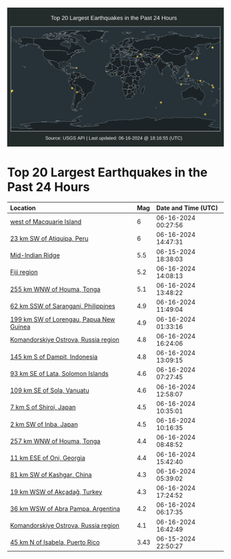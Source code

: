 ![Map](./map.png)

# Top 20 Largest Earthquakes in the Past 24 Hours

| Location | Mag | Date and Time (UTC) |
|:---|:---|:---|
| [west of Macquarie Island](https://earthquake.usgs.gov/earthquakes/eventpage/us7000msqt) | 6 | 06-16-2024 00:27:56 |
| [23 km SW of Atiquipa, Peru](https://earthquake.usgs.gov/earthquakes/eventpage/us7000mstj) | 6 | 06-16-2024 14:47:31 |
| [Mid-Indian Ridge](https://earthquake.usgs.gov/earthquakes/eventpage/us7000mspm) | 5.5 | 06-15-2024 18:38:03 |
| [Fiji region](https://earthquake.usgs.gov/earthquakes/eventpage/us7000mstf) | 5.2 | 06-16-2024 14:08:13 |
| [255 km WNW of Houma, Tonga](https://earthquake.usgs.gov/earthquakes/eventpage/us7000mstd) | 5.1 | 06-16-2024 13:48:22 |
| [62 km SSW of Sarangani, Philippines](https://earthquake.usgs.gov/earthquakes/eventpage/us7000mssz) | 4.9 | 06-16-2024 11:49:04 |
| [199 km SW of Lorengau, Papua New Guinea](https://earthquake.usgs.gov/earthquakes/eventpage/us7000msqy) | 4.9 | 06-16-2024 01:33:16 |
| [Komandorskiye Ostrova, Russia region](https://earthquake.usgs.gov/earthquakes/eventpage/us7000msty) | 4.8 | 06-16-2024 16:24:06 |
| [145 km S of Dampit, Indonesia](https://earthquake.usgs.gov/earthquakes/eventpage/us7000mst7) | 4.8 | 06-16-2024 13:09:15 |
| [93 km SE of Lata, Solomon Islands](https://earthquake.usgs.gov/earthquakes/eventpage/us7000mss8) | 4.6 | 06-16-2024 07:27:45 |
| [109 km SE of Sola, Vanuatu](https://earthquake.usgs.gov/earthquakes/eventpage/us7000mst5) | 4.6 | 06-16-2024 12:58:07 |
| [7 km S of Shiroi, Japan](https://earthquake.usgs.gov/earthquakes/eventpage/us7000msss) | 4.5 | 06-16-2024 10:35:01 |
| [2 km SW of Inba, Japan](https://earthquake.usgs.gov/earthquakes/eventpage/us7000mssq) | 4.5 | 06-16-2024 10:16:35 |
| [257 km WNW of Houma, Tonga](https://earthquake.usgs.gov/earthquakes/eventpage/us7000mssg) | 4.4 | 06-16-2024 08:48:52 |
| [11 km ESE of Oni, Georgia](https://earthquake.usgs.gov/earthquakes/eventpage/us7000mstr) | 4.4 | 06-16-2024 15:42:40 |
| [81 km SW of Kashgar, China](https://earthquake.usgs.gov/earthquakes/eventpage/us7000msrq) | 4.3 | 06-16-2024 05:39:02 |
| [19 km WSW of Akçadağ, Turkey](https://earthquake.usgs.gov/earthquakes/eventpage/us7000msu9) | 4.3 | 06-16-2024 17:24:52 |
| [36 km WSW of Abra Pampa, Argentina](https://earthquake.usgs.gov/earthquakes/eventpage/us7000msrw) | 4.2 | 06-16-2024 06:17:35 |
| [Komandorskiye Ostrova, Russia region](https://earthquake.usgs.gov/earthquakes/eventpage/us7000msu0) | 4.1 | 06-16-2024 16:42:49 |
| [45 km N of Isabela, Puerto Rico](https://earthquake.usgs.gov/earthquakes/eventpage/pr71452793) | 3.43 | 06-15-2024 22:50:27 |
